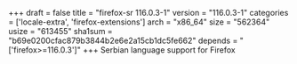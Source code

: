 +++
draft = false
title = "firefox-sr 116.0.3-1"
version = "116.0.3-1"
categories = ['locale-extra', 'firefox-extensions']
arch = "x86_64"
size = "562364"
usize = "613455"
sha1sum = "b69e0200cfac879b3844b2e6e2a15cb1dc5fe662"
depends = "['firefox>=116.0.3']"
+++
Serbian language support for Firefox